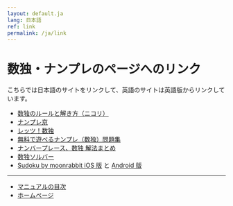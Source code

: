 ```yaml
---
layout: default.ja
lang: 日本語
ref: link
permalink: /ja/link
---
```


# 数独・ナンプレのページへのリンク

こちらでは日本語のサイトをリンクして、英語のサイトは英語版からリンクしています。

- [数独のルールと解き方（ニコリ）](http://www.nikoli.co.jp/ja/iphone/sd_tutorial/)
- [ナンプレ京](http://nanpre.adg5.com/)
- [レッツ！数独](https://si-coding.net/)
- [無料で遊べるナンプレ（数独）問題集](http://numberplace.net/)
- [ナンバープレース、数独 解法まとめ](http://www.geocities.jp/master_mishichan/)
- [数独ソルバー](http://www.sudokugame.org/puzzle.php)
- [Sudoku by moonrabbit iOS 版](https://itunes.apple.com/jp/app/sudoku/id426472181) と [Android 版](https://play.google.com/store/apps/details?id=com.moonrabbit.sudoku&hl=ja)

- - -

- [マニュアルの目次](./#マニュアル)
- [ホームページ](./)
